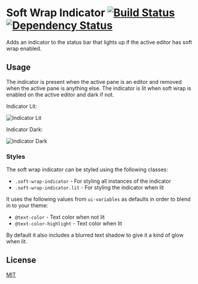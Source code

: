 # Soft Wrap Indicator [![Build Status](https://travis-ci.org/lee-dohm/soft-wrap-indicator.svg?branch=master)](https://travis-ci.org/lee-dohm/soft-wrap-indicator) [![Dependency Status](https://david-dm.org/lee-dohm/soft-wrap-indicator.svg)](https://david-dm.org/lee-dohm/soft-wrap-indicator)

Adds an indicator to the status bar that lights up if the active editor has soft wrap enabled.

## Usage

The indicator is present when the active pane is an editor and removed when the active pane is anything else. The indicator is lit when soft wrap is enabled on the active editor and dark if not.

Indicator Lit:

![Indicator Lit](https://raw.githubusercontent.com/lee-dohm/soft-wrap-indicator/master/indicator-lit.png)

Indicator Dark:

![Indicator Dark](https://raw.githubusercontent.com/lee-dohm/soft-wrap-indicator/master/indicator-dark.png)

### Styles

The soft wrap indicator can be styled using the following classes:

* `.soft-wrap-indicator` - For styling all instances of the indicator
* `.soft-wrap-indicator.lit` - For styling the indicator when lit

It uses the following values from `ui-variables` as defaults in order to blend in to your theme:

* `@text-color` - Text color when not lit
* `@text-color-highlight` - Text color when lit

By default it also includes a blurred text shadow to give it a kind of glow when lit.

## License

[MIT](https://github.com/lee-dohm/soft-wrap-indicator/blob/master/LICENSE.md)
